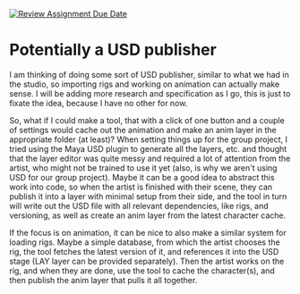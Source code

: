 [![Review Assignment Due Date](https://classroom.github.com/assets/deadline-readme-button-22041afd0340ce965d47ae6ef1cefeee28c7c493a6346c4f15d667ab976d596c.svg)](https://classroom.github.com/a/Tn7g_Mhz)

# Potentially a USD publisher
I am thinking of doing some sort of USD publisher, similar to what we had in the studio, so importing rigs and working on animation can actually make sense. I will be adding more research and specification as I go, this is just to fixate the idea, because I have no other for now. 

So, what if I could make a tool, that with a click of one button and a couple of settings would cache out the animation and make an anim layer in the appropriate folder (at least)? 
When setting things up for the group project, I tried using the Maya USD plugin to generate all the layers, etc. and thought that the layer editor was quite messy and required a lot of attention from the artist, who might not be trained to use it yet (also, is why we aren't using USD for our group project).
Maybe it can be a good idea to abstract this work into code, so when the artist is finished with their scene, they can publish it into a layer with minimal setup from their side, and the tool in turn will write out the USD file with all relevant dependencies, like rigs, and versioning, as well as create an anim layer from the latest character cache.

If the focus is on animation, it can be nice to also make a similar system for loading rigs. Maybe a simple database, from which the artist chooses the rig, the tool fetches the latest version of it, and references it into the USD stage (LAY layer can be provided separately). Then the artist works on the rig, and when they are done, use the tool to cache the character(s), and then publish the anim layer that pulls it all together. 
 



